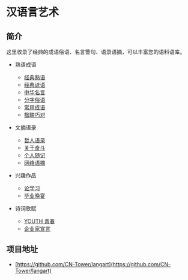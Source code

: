 # 汉语言艺术

## 简介
这里收录了经典的成语俗语、名言警句、语录语摘，可以丰富您的语料语库。

* 熟语成语
  * [经典熟语](熟语成语/经典熟语.md)
  * [经典谚语](熟语成语/经典谚语.md)
  * [中华名言](熟语成语/中华名言.md)
  * [分字俗语](熟语成语/分字俗语.md)
  * [常用成语](熟语成语/常用成语.md)
  * [楹联巧对](熟语成语/楹联巧对.md)

* 文摘语录
  * [哲人语录](文摘语录/哲人语录.md)
  * [关于奋斗](文摘语录/关于奋斗.md)
  * [个人随记](文摘语录/个人随记.md)
  * [网络语摘](文摘语录/网络语摘.md)

* 兴趣作品
  * [论学习](兴趣作品/论学习.md)
  * [毕业晚宴](兴趣作品/毕业晚宴.md)

* 诗词歌赋
  * [YOUTH 青春](诗词歌赋/青春.md)
  * [企业家宣言](诗词歌赋/企业家宣言.md)


## 项目地址
- [https://github.com/CN-Tower/langart](https://github.com/CN-Tower/langart)